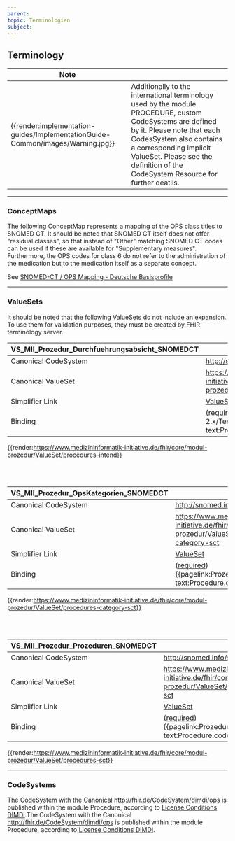 ```yaml
---
parent: 
topic: Terminologien
subject: 
---
```


## Terminology

| Note |  |
|---------|---------------------|
| {{render:implementation-guides/ImplementationGuide-Common/images/Warning.jpg}} | Additionally to the international terminology used by the module PROCEDURE, custom CodeSystems are defined by it. Please note that each CodesSystem also contains a corresponding implicit ValueSet. Please see the definition of the CodeSystem Resource for further deatils.|

----

### ConceptMaps

The following ConceptMap represents a mapping of the OPS class titles to SNOMED CT. It should be noted that SNOMED CT itself does not offer "residual classes", so that instead of "Other" matching SNOMED CT codes can be used if these are available for "Supplementary measures". Furthermore, the OPS codes for class 6 do not refer to the administration of the medication but to the medication itself as a separate concept. 

See [SNOMED-CT / OPS Mapping - Deutsche Basisprofile](https://ig.fhir.de/basisprofile-de/1.4.0/Terminologie-ConceptMaps.html#Terminologie-ConceptMaps-SNOMED-CTOPSMapping)

----

### ValueSets

It should be noted that the following ValueSets do not include an expansion. To use them for validation purposes, they must be created by FHIR terminology server.

| VS_MII_Prozedur_Durchfuehrungsabsicht_SNOMEDCT   |   |
|--|--|
|Canonical CodeSystem | http://snomed.info/sct  |
|Canonical ValueSet | https://www.medizininformatik-initiative.de/fhir/core/modul-prozedur/ValueSet/procedures-intend  |
|Simplifier Link| [ValueSet](https://www.medizininformatik-initiative.de/fhir/core/modul-prozedur/ValueSet/procedures-intend&fhirVersion=R4&scope=de.medizininformatikinitiative.kerndatensatz.prozedur@2024.0.0)|
| Binding | ([required](http://hl7.org/fhir/terminologies.html#required)) {{pagelink:ImplementationGuide-2.x/TechnischeImplementierung/ProzedurProcedure.md, text:Procedure.extension:Durchfuehrungsabsicht.value}}|

{{render:https://www.medizininformatik-initiative.de/fhir/core/modul-prozedur/ValueSet/procedures-intend}}

<br><br>

| VS_MII_Prozedur_OpsKategorien_SNOMEDCT   |   |
|--|--|
|Canonical CodeSystem | http://snomed.info/sct  |
|Canonical ValueSet | https://www.medizininformatik-initiative.de/fhir/core/modul-prozedur/ValueSet/procedures-category-sct  |
|Simplifier Link| [ValueSet](https://www.medizininformatik-initiative.de/fhir/core/modul-prozedur/ValueSet/procedures-category-sct&fhirVersion=R4&scope=de.medizininformatikinitiative.kerndatensatz.prozedur@2.0.0-alpha4)|
| Binding | ([required](http://hl7.org/fhir/terminologies.html#required)) {{pagelink:ProzedurProcedure, text:Procedure.category}}|

{{render:https://www.medizininformatik-initiative.de/fhir/core/modul-prozedur/ValueSet/procedures-category-sct}}

<br><br>

| VS_MII_Prozedur_Prozeduren_SNOMEDCT   |   |
|--|--|
|Canonical CodeSystem | http://snomed.info/sct  |
|Canonical ValueSet | https://www.medizininformatik-initiative.de/fhir/core/modul-prozedur/ValueSet/procedures-sct  |
|Simplifier Link| [ValueSet](https://www.medizininformatik-initiative.de/fhir/core/modul-prozedur/ValueSet/procedures-sct&fhirVersion=R4&scope=de.medizininformatikinitiative.kerndatensatz.prozedur@2024.0.0)|
| Binding | ([required](http://hl7.org/fhir/terminologies.html#required)) {{pagelink:ProzedurProcedure, text:Procedure.code}}|

{{render:https://www.medizininformatik-initiative.de/fhir/core/modul-prozedur/ValueSet/procedures-sct}}

----

### CodeSystems

The CodeSystem with the Canonical http://fhir.de/CodeSystem/dimdi/ops is published within the module Procedure, according to [License Conditions DIMDI](https://www.dimdi.de/static/.downloads/deutsch/downloadbedhilfe.pdf).The CodeSystem with the Canonical http://fhir.de/CodeSystem/dimdi/ops is published within the module Procedure, according to [License Conditions DIMDI](https://www.dimdi.de/static/.downloads/deutsch/downloadbedhilfe.pdf).
